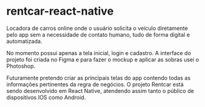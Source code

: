 # rentcar-react-native

Locadora de carros online onde o usuário solicita o veículo diretamente pelo app sem a necessidade de contato humano, tudo de forma digital e automatizada.

No momento possui apenas a tela inicial, login e cadastro. A interface do projeto foi criada no Figma e para fazer o mockup e aplicar as sobras usei o Photoshop.

Futuramente pretendo criar as principais telas do app contendo todas as informações pertinentes da regra de negócios. O projeto Rentcar está sendo desenvolvido em React Native, atendendo assim tanto o público de dispositivos IOS como Android.
